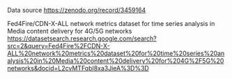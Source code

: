 Data source
https://zenodo.org/record/3459164

Fed4Fire/CDN-X-ALL network metrics dataset for time series analysis in Media content delivery for 4G/5G networks
https://datasetsearch.research.google.com/search?src=2&query=Fed4Fire%2FCDN-X-ALL%20network%20metrics%20dataset%20for%20time%20series%20analysis%20in%20Media%20content%20delivery%20for%204G%2F5G%20networks&docid=L2cvMTFqbl8xa3JieA%3D%3D